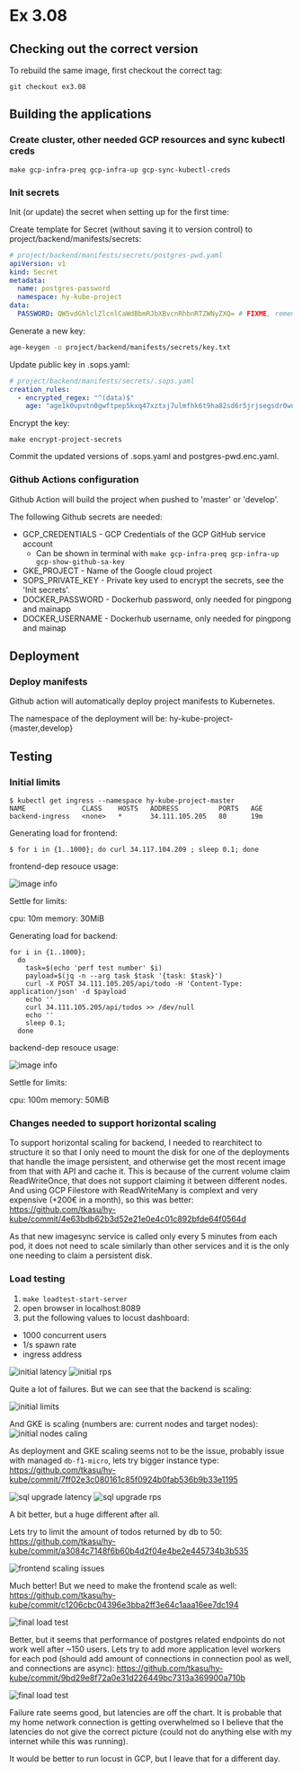 # Ex 3.08

## Checking out the correct version

To rebuild the same image, first checkout the correct tag:

```
git checkout ex3.08
```

## Building the applications

### Create cluster, other needed GCP resources and sync kubectl creds

```
make gcp-infra-preq gcp-infra-up gcp-sync-kubectl-creds
```

### Init secrets

Init (or update) the secret when setting up for the first time:

Create template for Secret (without saving it to version control) to
project/backend/manifests/secrets:

```yml
# project/backend/manifests/secrets/postgres-pwd.yaml
apiVersion: v1
kind: Secret
metadata:
  name: postgres-password
  namespace: hy-kube-project
data:
  PASSWORD: QW5vdGhlclZlcnlCaWdBbmRJbXBvcnRhbnRTZWNyZXQ= # FIXME, remember to encode to base64
```

Generate a new key:
```bash
age-keygen -o project/backend/manifests/secrets/key.txt
```

Update public key in .sops.yaml:
```yml
# project/backend/manifests/secrets/.sops.yaml
creation_rules:
  - encrypted_regex: "^(data)$"
    age: "age1k0upvtn0gwftpep5kxq47xztxj7ulmfhk6t9ha82sd6r5jrjsegsdr0wua" # FIXME
```

Encrypt the key:
```
make encrypt-project-secrets
```

Commit the updated versions of .sops.yaml and postgres-pwd.enc.yaml.

### Github Actions configuration

Github Action will build the project when pushed to 'master' or 'develop'.

The following Github secrets are needed:

* GCP_CREDENTIALS - GCP Credentials of the GCP GitHub service account
  * Can be shown in terminal with `make gcp-infra-preq gcp-infra-up gcp-show-github-sa-key`
* GKE_PROJECT - Name of the Google cloud project
* SOPS_PRIVATE_KEY - Private key used to encrypt the secrets, see the 'Init secrets'.
* DOCKER_PASSWORD - Dockerhub password, only needed for pingpong and mainapp
* DOCKER_USERNAME - Dockerhub username, only needed for pingpong and mainap

## Deployment

### Deploy manifests

Github action will automatically deploy project manifests to Kubernetes.

The namespace of the deployment will be:
hy-kube-project-{master,develop}

## Testing

### Initial limits

```
$ kubectl get ingress --namespace hy-kube-project-master
NAME              CLASS    HOSTS   ADDRESS          PORTS   AGE
backend-ingress   <none>   *       34.111.105.205   80      19m
```

Generating load for frontend:
```
$ for i in {1..1000}; do curl 34.117.104.209 ; sleep 0.1; done
````

frontend-dep resouce usage:

![image info](./frontend_dep_load.png)

Settle for limits:

cpu: 10m
memory: 30MiB

Generating load for backend:
```
for i in {1..1000};
  do
    task=$(echo 'perf test number' $i)
    payload=$(jq -n --arg task $task '{task: $task}')
    curl -X POST 34.111.105.205/api/todo -H 'Content-Type: application/json' -d $payload
    echo ''
    curl 34.111.105.205/api/todos >> /dev/null
    echo ''
    sleep 0.1;
  done
```
backend-dep resouce usage:

![image info](./backend_dep_load.png)

Settle for limits:

cpu: 100m
memory: 50MiB

### Changes needed to support horizontal scaling

To support horizontal scaling for backend, I needed to rearchitect to structure it so that I only need to mount the disk for one of the deployments that handle the image persistent, and otherwise get the most recent image from that with API and cache it. This is because of the current volume claim ReadWriteOnce, that does not support claiming it between different nodes. And using GCP Filestore with ReadWriteMany is complext and very expensive (+200€ in a month), so this was better:
https://github.com/tkasu/hy-kube/commit/4e63bdb62b3d52e21e0e4c01c892bfde64f0564d

As that new imagesync service is called only every 5 minutes from each pod, it does not need to scale similarly than other services and it is the only one needing to claim a persistent disk.

### Load testing

1. `make loadtest-start-server`
2. open browser in localhost:8089
3. put the following values to locust dashboard:
  * 1000 concurrent users
  * 1/s spawn rate
  * ingress address

![initial latency](./initial_response_times.png)
![initial rps](./initial_rps.png)

Quite a lot of failures. But we can see that the backend is scaling:

![initial limits](./initial_limits.png)

And GKE is scaling (numbers are: current nodes and target nodes):
![initial nodes caling](./initial_nodes_scaling.png)

As deployment and GKE scaling seems not to be the issue, probably issue with managed `db-f1-micro`, lets try bigger instance type:
https://github.com/tkasu/hy-kube/commit/7ff02e3c080161c85f0924b0fab536b9b33e1195


![sql upgrade latency](./sqlupgr_response_times.png)
![sql upgrade rps](./sqlupgr_rps.png)

A bit better, but a huge different after all.

Lets try to limit the amount of todos returned by db to 50: https://github.com/tkasu/hy-kube/commit/a3084c7148f6b60b4d2f04e4be2e445734b3b535

![frontend scaling issues](./front_end_not_scaling.png)

Much better! But we need to make the frontend scale as well: https://github.com/tkasu/hy-kube/commit/c1206cbc04396e3bba2ff3e64c1aaa16ee7dc194

![final load test](./scaled_frontend.png)

Better, but it seems that performance of postgres related endpoints do not work well after ~150 users. Lets try to add more application level workers for each pod (should add amount of connections in connection pool as well, and connections are async):
https://github.com/tkasu/hy-kube/commit/9bd29e8f72a0e31d226449bc7313a369900a710b

![final load test](./final_load_test.png)

Failure rate seems good, but latencies are off the chart. It is probable that my home network connection is getting overwhelmed so I believe that the latencies do not give the correct picture (could not do anything else with my internet while this was running).

It would be better to run locust in GCP, but I leave that for a different day.